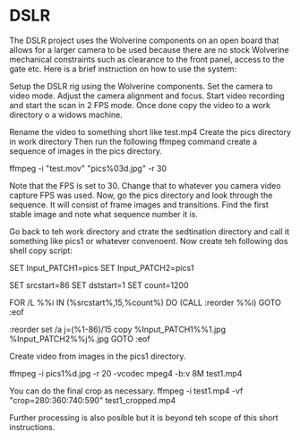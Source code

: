 # DSLR
The DSLR project uses the Wolverine components on an open board that allows for a larger camera to be used because there are no stock Wolverine mechanical constraints such as clearance to the front panel,  access to the gate etc.
Here is a brief instruction on how to use the system:

Setup the DSLR rig using the Wolverine components.
Set the camera to video mode. Adjust the camera alignment and focus.
Start video recording and start the scan in 2 FPS mode.
Once done copy the video to a work directory o a widows machine.

Rename the video to something short like test.mp4
Create the pics directory in work directory
Then run the following ffmpeg command  create a sequence of images in the pics directory.

ffmpeg -i "test.mov" "pics\%03d.jpg" -r 30

Note that the FPS is set to 30. Change that to whatever you camera video capture FPS was used.
Now, go the pics directory and look through the sequence. It will consist of frame images and transitions.
Find the first stable image and note what sequence number it is.

Go back to teh work directory and ctrate the sedtination directory and call it something like pics1 or whatever convenoent.
Now create teh following dos shell copy script:

SET Input_PATCH1=pics
SET Input_PATCH2=pics1

SET srcstart=86
SET dststart=1
SET count=1200


FOR /L %%i IN (%srcstart%,15,%count%)  DO (CALL :reorder %%i)
GOTO :eof

:reorder
set /a j=(%1-86)/15
copy  %Input_PATCH1%\%1.jpg %Input_PATCH2%\%j%.jpg 
GOTO :eof


Create video from images in the pics1 directory.

ffmpeg -i pics1\%d.jpg -r 20 -vcodec mpeg4 -b:v 8M test1.mp4

You can do the final crop as necessary.
ffmpeg -i test1.mp4 -vf "crop=280:360:740:590" test1_cropped.mp4
 
Further processing is also posible but it is beyond teh scope of this short instructions.
